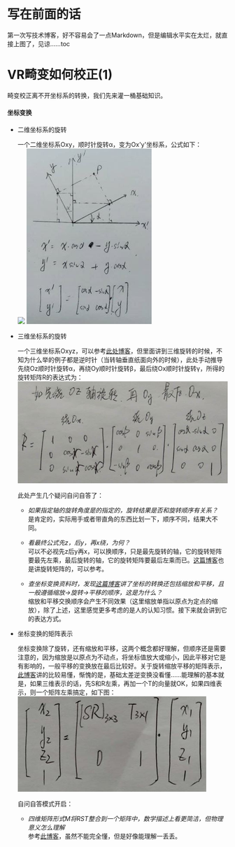 # 写在前面的话

第一次写技术博客，好不容易会了一点Markdown，但是编辑水平实在太烂，就直接上图了，见谅……toc

# VR畸变如何校正(1)

畸变校正离不开坐标系的转换，我们先来灌一桶基础知识。

#### 坐标变换

- 二维坐标系的旋转  

    一个二维坐标系Oxy，顺时针旋转α，变为Ox'y'坐标系，公式如下：  
    ![](https://images.ifanr.cn/wp-content/uploads/2018/06/WWDC-26.jpg)
    ![](https://github.com/liuliutu/liuliutu.github.io/blob/master/img/201904051436.JPG "二维坐标系旋转矩阵表达式")  
    
- 三维坐标系的旋转

    一个三维坐标系Oxyz，可以参考[此处博客](https://blog.csdn.net/humanking7/article/details/44756073)，但里面讲到三维旋转的时候，不知为什么举的例子都是逆时针（当转轴垂直纸面向外的时候），此处手动推导先绕Oz顺时针旋转α，再绕Oy顺时针旋转β，最后绕Ox顺时针旋转γ，所得的旋转矩阵R的表达式为：  
    ![](https://github.com/liuliutu/liuliutu.github.io/blob/master/img/%E5%BE%AE%E4%BF%A1%E5%9B%BE%E7%89%87_20190405155108.jpg)
    
    此处产生几个疑问自问自答了：  
    
    - *如果指定轴的旋转角度是的指定的，旋转结果是否和旋转顺序有关系？*    
        是肯定的，实际用手或者带直角的东西比划一下，顺序不同，结果大不同。  
        
    - *看最终公式先z，后y，再x绕，为何？*  
        可以不必视先z后y再x，可以换顺序，只是最先旋转的轴，它的旋转矩阵要最先左乘，最后旋转的轴，它的旋转矩阵要最后左乘而已。[这篇博客](https://blog.csdn.net/Peng___Peng/article/details/51725219)也是讲旋转矩阵的，可以参考。  
        
    - *查坐标变换资料时，发现[这篇博客](https://blog.csdn.net/zsq306650083/article/details/50561857)讲了坐标的转换还包括缩放和平移，且一般遵循缩放->旋转->平移的顺序，这是为什么？*  
        缩放和平移交换顺序会产生不同效果（这里缩放单指以原点为定点的缩放），除了上述，这里感觉更多考虑的是人的认知习惯。接下来就会讲到它的表达方式。  

- 坐标变换的矩阵表示  

    坐标变换除了旋转，还有缩放和平移，这两个概念都好理解，但顺序还是需要注意的，因为缩放是以原点为不动点，将坐标值放大或缩小，因此平移对它是有影响的，一般平移的变换放在最后比较好。关于旋转缩放平移的矩阵表示，[此博客](https://www.jianshu.com/p/ac1b34420be7)讲的比较易懂，惭愧的是，基础太差逆变换没看懂……能理解的基本就是，如果三维表示的话，先S和R左乘，再加一个T的向量就OK，如果四维表示，则一个矩阵左乘搞定，如下图：  
    ![](https://github.com/liuliutu/liuliutu.github.io/blob/master/img/%E5%BE%AE%E4%BF%A1%E5%9B%BE%E7%89%87_20190405172550.jpg)
    
    自问自答模式开启：
    
    - *四维矩阵形式M将RST整合到一个矩阵中，数学描述上看更简洁，但物理意义怎么理解*  
        参考[此博客](http://www.cnblogs.com/csyisong/archive/2008/12/09/1351372.html)，虽然不能完全懂，但是好像能理解一丢丢。  
        





